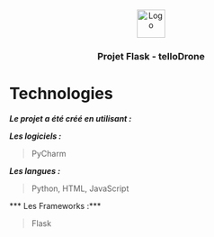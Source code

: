<!-- PROJECT LOGO -->
<br />
<p align="center">
    <img src="https://www.promeo-formation.fr/themes/custom/promeo/img/logos/logo_promeo_white.svg" alt="Logo" height="50px"><br>
    <h3 align="center">Projet Flask - telloDrone </h3>

# Technologies

***Le projet a été créé en utilisant :***

***Les logiciels :***

> PyCharm

***Les langues :***

> Python, HTML, JavaScript

*** Les Frameworks :***

> Flask
